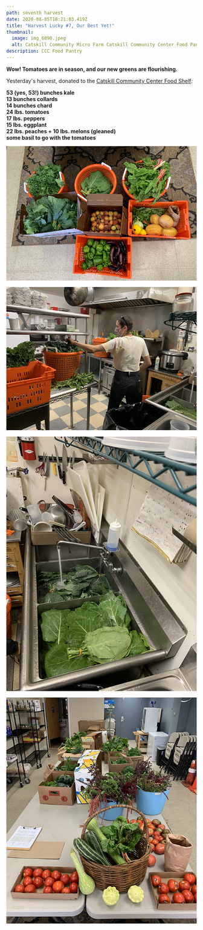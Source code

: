 ```yaml
---
path: seventh harvest
date: 2020-08-05T18:21:03.419Z
title: "Harvest Lucky #7, Our Best Yet!"
thumbnail:
  image: img_6090.jpeg
  alt: Catskill Community Micro Farm Catskill Community Center Food Pantry
description: CCC Food Pantry
---
```

**Wow! Tomatoes are in season, and our new greens are flourishing.**

Yesterday's harvest, donated to the [Catskill Community Center Food Shelf](https://ccmicrofarm.us18.list-manage.com/track/click?u=94746e6c6b5541022831953dd&id=ceb474bdfc&e=ef559ba078):

**53 (yes, 53!) bunches kale\
13 bunches collards\
14 bunches chard\
24 lbs. tomatoes\
17 lbs. peppers\
15 lbs. eggplant\
22 lbs. peaches + 10 lbs. melons (gleaned)\
some basil to go with the tomatoes**

![Catskill Community Micro Farm harvest](img_6082.jpeg "Harvest")

![Catskill Community Micro Farm volunteer washing Avalon Lounge](img_6064.jpeg "Avalon")

![Catskill Community Micro Farm Avalon Lounge washing produce](img_6068.jpeg "Washing Produce")

![Catskill Community Micro Farm Catskill Community Center food pantry](img_6089.jpeg "Food Pantry Donation")